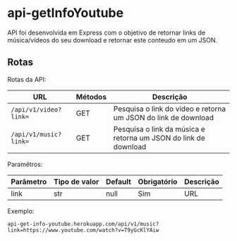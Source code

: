 # api-getInfoYoutube

API foi desenvolvida em Express com o objetivo de retornar links de música/vídeos do seu download e retornar este conteudo em um JSON.

## Rotas

Rotas da API:

| URL | Métodos | Descrição |
| -------- | ------------- | --------- |
| `/api/v1/video?link=` | GET | Pesquisa o link do vídeo e retorna um JSON do link de download |
| `/api/v1/music?link=` | GET | Pesquisa o link da música e retorna um JSON do link de download |

Paramêtros:

| Parâmetro | Tipo de valor | Default | Obrigatório | Descrição |
| -------- | ------------- | ---------- | --------- | --------- |
| link | str | null | Sim | URL |

Exemplo:


`api-get-info-youtube.herokuapp.com/api/v1/music?link=https://www.youtube.com/watch?v=T9yGcKlYAiw`